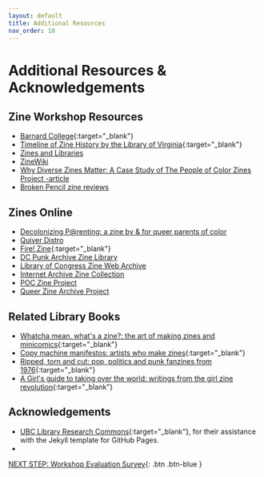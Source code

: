 ```yaml
---
layout: default
title: Additional Resources
nav_order: 10
---
```

# Additional Resources & Acknowledgements

## Zine Workshop Resources

- [Barnard College](https://imats.barnard.edu/news/zine-design-three-ways-slides-videos-templates){:target="_blank"}
- [Timeline of Zine History by the Library of Virginia](https://lva-virginia.libguides.com/c.php?g=1332410&p=9812968){:target="_blank"}
- [Zines and Libraries](https://www.zinelibraries.info/)
- [ZineWiki](https://zinewiki.com/)
- [Why Diverse Zines Matter: A Case Study of The People of Color Zines Project -article](https://search.library.uvic.ca/permalink/01VIC_INST/1ohem39/cdi_proquest_journals_1925766304)
- [Broken Pencil zine reviews](https://brokenpencil.com/)


## Zines Online

- [Decolonizing P@renting: a zine by & for queer parents of color](https://issuu.com/queerindigenousgirl/docs/decolonizing_parenting)
- [Quiver Distro](http://www.anti-politics.org/distro/)
- [Fire! Zine](https://issuu.com/poczineproject/docs/poczp_fire_1926_readview){:target="_blank"}
- [DC Punk Archive Zine Library](https://digdc.dclibrary.org/islandora/object/dcplislandora%3A38043)
- [Library of Congress Zine Web Archive](https://digdc.dclibrary.org/islandora/object/dcplislandora%3A38043)
- [Internet Archive Zine Collection](https://archive.org/details/zines)
- [POC Zine Project](https://poczineproject.tumblr.com/)
- [Queer Zine Archive Project](https://archive.qzap.org/)

## Related Library Books

- [Whatcha mean, what's a zine?: the art of making zines and minicomics](https://search.library.uvic.ca/permalink/01VIC_INST/qemhdp/alma9946471703807291){:target="_blank"}
- [Copy machine manifestos: artists who make zines](https://search.library.uvic.ca/permalink/01VIC_INST/qemhdp/alma9957825932307291){:target="_blank"}
- [Ripped, torn and cut: pop, politics and punk fanzines from 1976](https://search.library.uvic.ca/permalink/01VIC_INST/qemhdp/alma9943201093807291){:target="_blank"}
- [A Girl's guide to taking over the world: writings from the girl zine revolution](https://search.library.uvic.ca/permalink/01VIC_INST/qemhdp/alma997152813807291){:target="_blank"}

    
## Acknowledgements

- [UBC Library Research Commons](https://github.com/ubc-library-rc/){:target="_blank"}, for their assistance with the Jekyll template for GitHub Pages.
- 

[NEXT STEP: Workshop Evaluation Survey](workshop-survey.html){: .btn .btn-blue }
